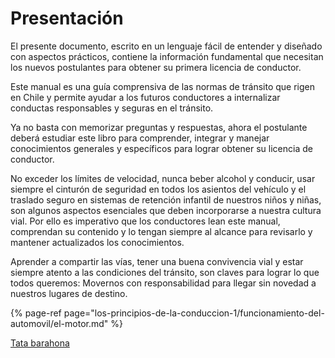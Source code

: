 # Presentación

El presente documento, escrito en un lenguaje fácil de entender y diseñado con aspectos prácticos, contiene la información fundamental que necesitan los nuevos postulantes para obtener su primera licencia de conductor.

Este manual es una guía comprensiva de las normas de tránsito que rigen en Chile y permite ayudar a los futuros conductores a internalizar conductas responsables y seguras en el tránsito.

Ya no basta con memorizar preguntas y respuestas, ahora el postulante deberá estudiar este libro para comprender, integrar y manejar conocimientos generales y específicos para lograr obtener su licencia de conductor.

No exceder los límites de velocidad, nunca beber alcohol y conducir, usar siempre el cinturón de seguridad en todos los asientos del vehículo y el traslado seguro en sistemas de retención infantil de nuestros niños y niñas, son algunos aspectos esenciales que deben incorporarse a nuestra cultura vial. Por ello es imperativo que los conductores lean este manual, comprendan su contenido y lo tengan siempre al alcance para revisarlo y mantener actualizados los conocimientos.

Aprender a compartir las vías, tener una buena convivencia vial y estar siempre atento a las condiciones del tránsito, son claves para lograr lo que todos queremos: Movernos con responsabilidad para llegar sin novedad a nuestros lugares de destino.

{% page-ref page="los-principios-de-la-conduccion-1/funcionamiento-del-automovil/el-motor.md" %}

[Tata barahona](https://www.youtube.com/watch?v=FnIXORmh6yo)

